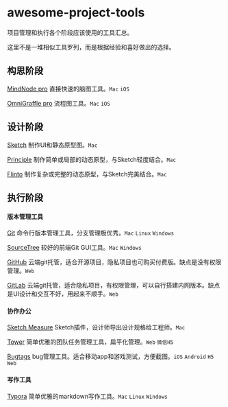 # awesome-project-tools

项目管理和执行各个阶段应该使用的工具汇总。

这里不是一堆相似工具罗列，而是根据经验和喜好做出的选择。

 ## 构思阶段

[MindNode pro](https://mindnode.com)	直接快速的脑图工具。`Mac` `iOS` 

[OmniGraffle pro](https://www.omnigroup.com/omnigraffle)	流程图工具。`Mac` `iOS` 

## 设计阶段

[Sketch](https://www.sketchapp.com)	制作UI和静态原型图。`Mac` 

[Principle](http://principleformac.com)	制作简单或局部的动态原型，与Sketch轻度结合。`Mac` 

[Flinto](https://www.flinto.com)	制作复杂或完整的动态原型，与Sketch完美结合。`Mac` 

## 执行阶段
#### 版本管理工具
[Git](https://git-scm.com)	命令行版本管理工具，分支管理极优秀。`Mac` `Linux` `Windows`

[SourceTree](https://www.sourcetreeapp.com)	较好的前端Git GUI工具。`Mac` `Windows`

[GitHub](https://github.com)	云端git托管，适合开源项目，隐私项目也可购买付费版。缺点是没有权限管理。`Web`

[GitLab](https://about.gitlab.com)	云端git托管，适合隐私项目，有权限管理，可以自行搭建内网版本。缺点是UI设计和交互不好，用起来不顺手。`Web`

#### 协作办公
[Sketch Measure](https://github.com/utom/sketch-measure)	Sketch插件，设计师导出设计规格给工程师。`Mac`

[Tower](https://tower.im) 	简单优雅的团队任务管理工具，扁平化管理。`Web` `微信H5`

[Bugtags](https://www.bugtags.com/)	bug管理工具。适合移动app和游戏测试，方便截图。`iOS` `Android` `H5` `Web`

#### 写作工具

[Typora](https://typora.io/)	简单优雅的markdown写作工具。`Mac` `Linux` `Windows`